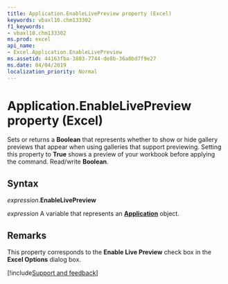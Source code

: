 ```yaml
---
title: Application.EnableLivePreview property (Excel)
keywords: vbaxl10.chm133302
f1_keywords:
- vbaxl10.chm133302
ms.prod: excel
api_name:
- Excel.Application.EnableLivePreview
ms.assetid: 44163fba-3883-7744-de8b-36a0bd7f9e27
ms.date: 04/04/2019
localization_priority: Normal
---
```



# Application.EnableLivePreview property (Excel)

Sets or returns a **Boolean** that represents whether to show or hide gallery previews that appear when using galleries that support previewing. Setting this property to **True** shows a preview of your workbook before applying the command. Read/write **Boolean**.


## Syntax

_expression_.**EnableLivePreview**

_expression_ A variable that represents an **[Application](Excel.Application(object).md)** object.


## Remarks

This property corresponds to the **Enable Live Preview** check box in the **Excel Options** dialog box.




[!include[Support and feedback](~/includes/feedback-boilerplate.md)]